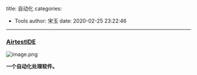 title: 自动化
categories:
 - Tools
author: 宋玉
date: 2020-02-25 23:22:46
---
<a name="numXQ"></a>
### [AirtestIDE](http://airtest.netease.com/)
![image.png](https://cdn.nlark.com/yuque/0/2020/png/394169/1582643828173-b27b96e1-aace-464f-9c64-3881a03a4fb6.png#align=left&display=inline&height=762&name=image.png&originHeight=1524&originWidth=2872&size=1688440&status=done&style=none&width=1436)

**一个自动化处理软件。**

